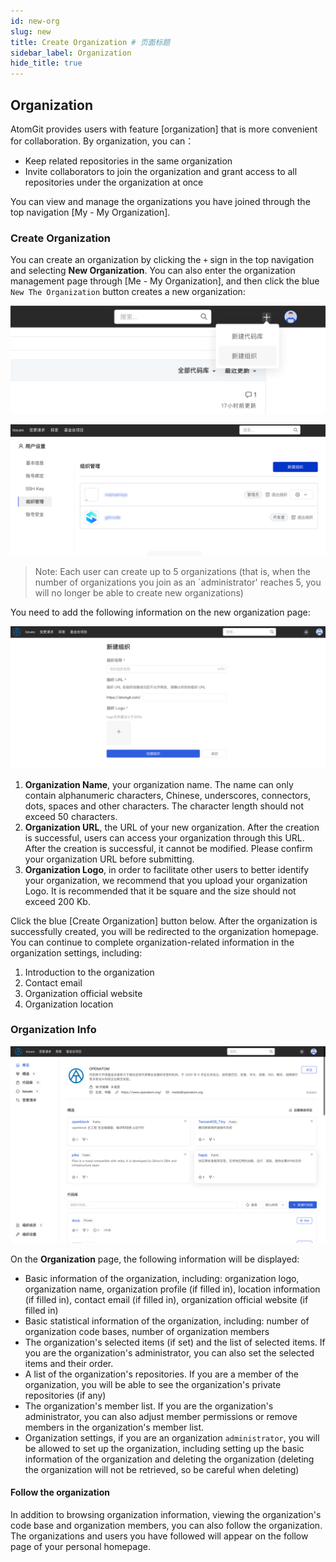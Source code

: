 ```yaml
---
id: new-org
slug: new
title: Create Organization # 页面标题
sidebar_label: Organization
hide_title: true
---
```


## Organization

AtomGit provides users with feature [organization] that is more convenient for collaboration. By organization, you can：

- Keep related repositories in the same organization
- Invite collaborators to join the organization and grant access to all repositories under the organization at once

You can view and manage the organizations you have joined through the top navigation [My - My Organization].

### Create Organization

You can create an organization by clicking the `+` sign in the top navigation and selecting **New Organization**. You can also enter the organization management page through [Me - My Organization], and then click the blue `New The Organization` button creates a new organization:

![toolbar_new_org](./img/toolbar_new_org.png)

![orgs_manage_new_org](./img/orgs_manage_new_org.png)

> Note: Each user can create up to 5 organizations (that is, when the number of organizations you join as an `administrator' reaches 5, you will no longer be able to create new organizations)

You need to add the following information on the new organization page:

![new_org_submit](./img/new_org_submit.png)

1. **Organization Name**, your organization name. The name can only contain alphanumeric characters, Chinese, underscores, connectors, dots, spaces and other characters. The character length should not exceed 50 characters.
2. **Organization URL**, the URL of your new organization. After the creation is successful, users can access your organization through this URL. After the creation is successful, it cannot be modified. Please confirm your organization URL before submitting.
3. **Organization Logo**, in order to facilitate other users to better identify your organization, we recommend that you upload your organization Logo. It is recommended that it be square and the size should not exceed 200 Kb.

Click the blue [Create Organization] button below. After the organization is successfully created, you will be redirected to the organization homepage. You can continue to complete organization-related information in the organization settings, including:

1. Introduction to the organization
2. Contact email
3. Organization official website
4. Organization location

### Organization Info

![organization info](./img/org_overview.png)

On the **Organization** page, the following information will be displayed:

- Basic information of the organization, including: organization logo, organization name, organization profile (if filled in), location information (if filled in), contact email (if filled in), organization official website (if filled in)
- Basic statistical information of the organization, including: number of organization code bases, number of organization members
- The organization's selected items (if set) and the list of selected items. If you are the organization's administrator, you can also set the selected items and their order.
- A list of the organization's repositories. If you are a member of the organization, you will be able to see the organization's private repositories (if any)
- The organization's member list. If you are the organization's administrator, you can also adjust member permissions or remove members in the organization's member list.
- Organization settings, if you are an organization `administrator`, you will be allowed to set up the organization, including setting up the basic information of the organization and deleting the organization (deleting the organization will not be retrieved, so be careful when deleting)

#### Follow the organization

In addition to browsing organization information, viewing the organization's code base and organization members, you can also follow the organization. The organizations and users you have followed will appear on the follow page of your personal homepage.
